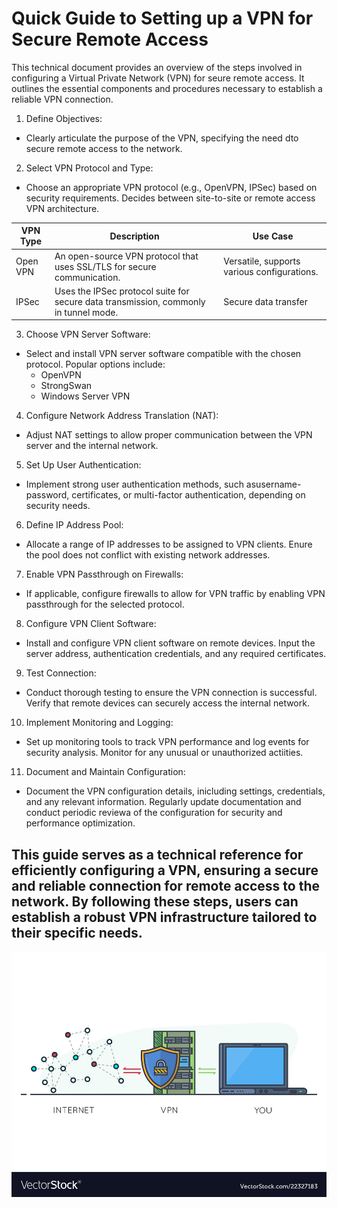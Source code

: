 # Quick Guide to Setting up a VPN for Secure Remote Access
This technical document provides an overview of the steps involved in configuring a Virtual Private Network (VPN) for seure remote access. It outlines the essential components and procedures necessary to establish a reliable VPN connection.
1. Define Objectives:
* Clearly articulate the purpose of the VPN, specifying the need dto secure remote access to the network.
2. Select VPN Protocol and Type:
* Choose an appropriate VPN protocol (e.g., OpenVPN, IPSec) based on security requirements. Decides between site-to-site or remote access VPN architecture.

VPN Type | Description | Use Case
---------|-------------|-------
Open VPN | An open-source VPN protocol that uses SSL/TLS for secure communication. | Versatile, supports various configurations.
IPSec | Uses the IPSec protocol suite for secure data transmission, commonly in tunnel mode. | Secure data transfer

3. Choose VPN Server Software:
* Select and install VPN server software compatible with the chosen protocol. Popular options include:
     * OpenVPN
     * StrongSwan
     * Windows Server VPN
4. Configure Network Address Translation (NAT):
* Adjust NAT settings to allow proper communication between the VPN server and the internal network.
5. Set Up User Authentication: 
* Implement strong user authentication methods, such asusername-password, certificates, or multi-factor authentication, depending on security needs.
6. Define IP Address Pool:
* Allocate a range of IP addresses to be assigned to VPN clients. Enure the pool does not conflict with existing network addresses.
7. Enable VPN Passthrough on Firewalls:
* If applicable, configure firewalls to allow for VPN traffic by enabling VPN passthrough for the selected protocol. 
8. Configure VPN Client Software:
* Install and configure VPN client software on remote devices. Input the server address, authentication credentials, and any required certificates. 
9. Test Connection:
* Conduct thorough testing to ensure the VPN connection is successful. Verify that remote devices can securely access the internal network. 
10. Implement Monitoring and Logging:
* Set up monitoring tools to track VPN performance and log events for security analysis. Monitor for any unusual or unauthorized actiities.
11. Document and Maintain Configuration: 
* Document the VPN configuration details, inicluding settings, credentials, and any relevant information. Regularly update documentation and conduct periodic reviewa of the configuration for security and performance optimization.

## This guide serves as a technical reference for efficiently configuring a VPN, ensuring a secure and reliable connection for remote access to the network. By following these steps, users can establish a robust VPN infrastructure tailored to their specific needs.

<img src="vpn.jpg"/>